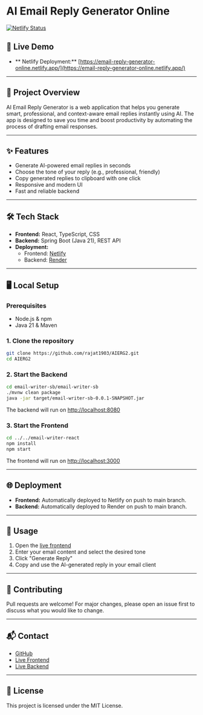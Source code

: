 ﻿# AI Email Reply Generator Online

[![Netlify Status](https://api.netlify.com/api/v1/badges/0a89d538-caa8-4707-ad50-454b974e3600/deploy-status)](https://app.netlify.com/projects/email-reply-generator-online/deploys)

## 🚀 Live Demo
- ** Netlify Deployment:** [https://email-reply-generator-online.netlify.app/](https://email-reply-generator-online.netlify.app/)

---

## 📧 Project Overview
AI Email Reply Generator is a web application that helps you generate smart, professional, and context-aware email replies instantly using AI. The app is designed to save you time and boost productivity by automating the process of drafting email responses.

---

## ✨ Features
- Generate AI-powered email replies in seconds
- Choose the tone of your reply (e.g., professional, friendly)
- Copy generated replies to clipboard with one click
- Responsive and modern UI
- Fast and reliable backend

---

## 🛠️ Tech Stack
- **Frontend:** React, TypeScript, CSS
- **Backend:** Spring Boot (Java 21), REST API
- **Deployment:**
  - Frontend: [Netlify](https://email-reply-generator-online.netlify.app/)
  - Backend: [Render](https://aierg2.onrender.com)

---

## 🖥️ Local Setup

### Prerequisites
- Node.js & npm
- Java 21 & Maven

### 1. Clone the repository
```bash
git clone https://github.com/rajat1903/AIERG2.git
cd AIERG2
```

### 2. Start the Backend
```bash
cd email-writer-sb/email-writer-sb
./mvnw clean package
java -jar target/email-writer-sb-0.0.1-SNAPSHOT.jar
```
The backend will run on [http://localhost:8080](http://localhost:8080)

### 3. Start the Frontend
```bash
cd ../../email-writer-react
npm install
npm start
```
The frontend will run on [http://localhost:3000](http://localhost:3000)

---

## 🌐 Deployment
- **Frontend:** Automatically deployed to Netlify on push to main branch.
- **Backend:** Automatically deployed to Render on push to main branch.

---

## 📄 Usage
1. Open the [live frontend](https://email-reply-generator-online.netlify.app/)
2. Enter your email content and select the desired tone
3. Click "Generate Reply"
4. Copy and use the AI-generated reply in your email client

---

## 🤝 Contributing
Pull requests are welcome! For major changes, please open an issue first to discuss what you would like to change.

---

## 📬 Contact
- [GitHub](https://github.com/rajat1903)
- [Live Frontend](https://email-reply-generator-online.netlify.app/)
- [Live Backend](https://aierg2.onrender.com)

---

## 📝 License
This project is licensed under the MIT License.






